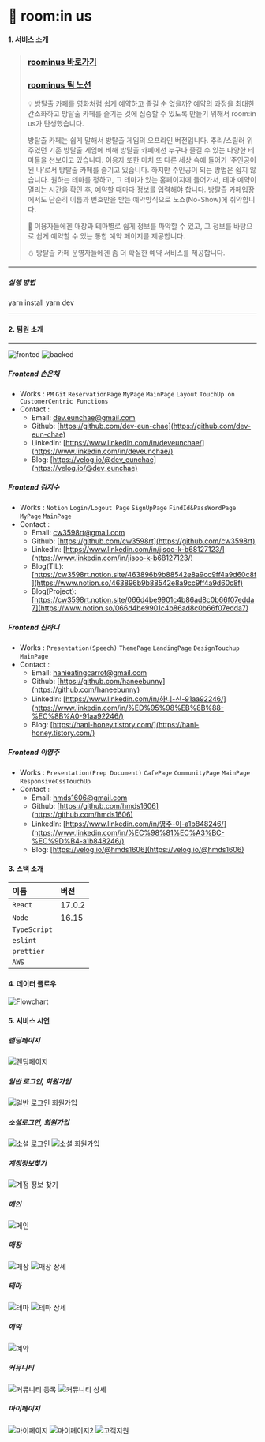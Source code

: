 
# 🌙 room:in us

#### 1. 서비스 소개

> 
> ### [roominus 바로가기](https://roominus.site/)
> ### [roominus 팀 노션](https://www.notion.so/dingco/5-09de646b20204534b0012b0838aaabf7)
>
>💡 방탈출 카페를 영화처럼 쉽게 예약하고 즐길 순 없을까? 예약의 과정을 최대한 간소화하고 방탈출 카페를 즐기는 것에 집중할 수 있도록 만들기 위해서 room:in us가 탄생했습니다.
>
> 방탈출 카페는 쉽게 말해서 방탈출 게임의 오프라인 버전입니다. 추리/스릴러 위주였던 기존 방탈출 게임에 비해 방탈출 카페에선 누구나 즐길 수 있는 다양한 테마들을 선보이고 있습니다. 이용자 또한 마치 또 다른 세상 속에 들어가 ‘주인공이 된 나’로서 방탈출 카페를 즐기고 있습니다. 하지만 주인공이 되는 방법은 쉽지 않습니다. 원하는 테마를 정하고, 그 테마가 있는 홈페이지에 들어가서, 테마 예약이 열리는 시간을 확인 후, 예약할 때마다 정보를 입력해야 합니다. 방탈출 카페입장에서도 단순히 이름과 번호만을 받는 예약방식으로 노쇼(No-Show)에 취약합니다.
>
> 🌟 이용자들에겐 매장과 테마별로 쉽게 정보를 파악할 수 있고, 그 정보를 바탕으로 쉽게 예약할 수 있는 통합 예약 페이지를 제공합니다.
>
> ⛄️ 방탈출 카페 운영자들에겐 좀 더 확실한 예약 서비스를 제공합니다.

___
##### 실행 방법
yarn install
yarn dev
___

#### 2. 팀원 소개
___
![fronted](https://user-images.githubusercontent.com/104378330/182298195-37e90f9d-bd2c-4de0-a2c5-09bbf6d13644.png)
![backed](https://user-images.githubusercontent.com/104378330/182298394-de643761-2ff3-4d69-9682-e8fa1628400d.png)


##### Frontend 손은채

- Works : `PM` `Git` `ReservationPage` `MyPage` `MainPage`  `Layout` `TouchUp on CustomerCentric Functions`
- Contact :
    - Email: dev.eunchae@gmail.com
    - Github: [https://github.com/dev-eun-chae](https://github.com/dev-eun-chae)
    - LinkedIn: [https://www.linkedin.com/in/deveunchae/](https://www.linkedin.com/in/deveunchae/)
    - Blog: [https://velog.io/@dev_eunchae](https://velog.io/@dev_eunchae)
    
##### Frontend 김지수

- Works : `Notion` `Login/Logout Page` `SignUpPage` `FindId&PassWordPage` `MyPage` `MainPage`
- Contact :
    - Email: cw3598rt@gmail.com
    - Github: [https://github.com/cw3598rt](https://github.com/cw3598rt)
    - LinkedIn: [https://www.linkedin.com/in/jisoo-k-b68127123/](https://www.linkedin.com/in/jisoo-k-b68127123/)
    - Blog(TIL): [https://cw3598rt.notion.site/463896b9b88542e8a9cc9ff4a9d60c8f](https://www.notion.so/463896b9b88542e8a9cc9ff4a9d60c8f)
    - Blog(Project): [https://cw3598rt.notion.site/066d4be9901c4b86ad8c0b66f07edda7](https://www.notion.so/066d4be9901c4b86ad8c0b66f07edda7)

##### Frontend 신하니

- Works : `Presentation(Speech)` `ThemePage` `LandingPage` `DesignTouchup` `MainPage`
- Contact :
    - Email: hanieatingcarrot@gmail.com
    - Github: [https://github.com/haneebunny](https://github.com/haneebunny)
    - LinkedIn: [https://www.linkedin.com/in/하니-신-91aa92246/](https://www.linkedin.com/in/%ED%95%98%EB%8B%88-%EC%8B%A0-91aa92246/)
    - Blog: [https://hani-honey.tistory.com/](https://hani-honey.tistory.com/)

##### Frontend 이영주
- Works : `Presentation(Prep Document)` `CafePage` `CommunityPage` `MainPage` `ResponsiveCssTouchUp`
- Contact :
    - Email: hmds1606@gmail.com
    - Github: [https://github.com/hmds1606](https://github.com/hmds1606)
    - LinkedIn: [https://www.linkedin.com/in/영주-이-a1b848246/](https://www.linkedin.com/in/%EC%98%81%EC%A3%BC-%EC%9D%B4-a1b848246/)
    - Blog: [https://velog.io/@hmds1606](https://velog.io/@hmds1606)


#### 3. 스택 소개


|   이름    |   버전  |
| :-------- | :------ |
| `React`   | 17.0.2  |
| `Node`    | 16.15   |
| `TypeScript`|       |
| `eslint`  |         |
| `prettier`|         |
| `AWS`     |         |


#### 4. 데이터 플로우

![Flowchart](https://user-images.githubusercontent.com/104378330/182285973-4ae1ffe4-3dfd-4d77-9212-37f18c8d2c3f.jpeg)


#### 5. 서비스 시연

##### 랜딩페이지
![랜딩페이지](https://user-images.githubusercontent.com/104378330/183347733-14e348d5-704b-48ed-86d2-00437f66b727.gif)

##### 일반 로그인, 회원가입
![일반 로그인 회원가입](https://user-images.githubusercontent.com/104378330/183346945-03e66cf3-82b6-4d82-9d8a-0e94370f25ab.gif)

##### 소셜로그인, 회원가입
![소셜 로그인](https://user-images.githubusercontent.com/104378330/183347602-30fe191a-bcd0-47e4-85f8-6b70ad8c0a7d.gif)
![소셜 회원가입](https://user-images.githubusercontent.com/104378330/183347611-ca205f73-7b24-4d3e-bc77-188bdd5bdb8c.gif)

##### 계정정보찾기
![계정 정보 찾기](https://user-images.githubusercontent.com/104378330/183348093-dd9a62e6-1f66-44ed-83ef-f3b58cf37c20.gif)

##### 메인
![메인](https://user-images.githubusercontent.com/104378330/183347877-7cc63ccd-40e9-43cc-86cb-04ac32319bff.gif)

##### 매장
![매장](https://user-images.githubusercontent.com/104378330/183346700-7d8aad4a-6532-41b7-b232-1dc6b86cb55b.gif)
![매장 상세](https://user-images.githubusercontent.com/104378330/183346771-04e7b0e4-b0f0-4a59-b85f-ee9fc738f9e3.gif)

##### 테마
![테마](https://user-images.githubusercontent.com/104378330/183348013-6b5ddb6e-2c36-4f61-80a9-65aa5a42e3bc.gif)
![테마 상세](https://user-images.githubusercontent.com/104378330/183347259-b523d866-1839-4587-94a3-267ac7a374c0.gif)

##### 예약
![예약](https://user-images.githubusercontent.com/104378330/183346887-1969a0ff-b342-45dc-9ed5-15a6f2b88afe.gif)

##### 커뮤니티
![커뮤니티 등록](https://user-images.githubusercontent.com/104378330/183347010-deb82119-9119-4fc6-9748-ede699d96043.gif)
![커뮤니티 상세](https://user-images.githubusercontent.com/104378330/183347025-fdb3da2f-a961-4633-9f03-097c1f8fe1c5.gif)

##### 마이페이지
![마이페이지](https://user-images.githubusercontent.com/104378330/183346837-add80619-fb35-4870-95a9-dda049b0d132.gif)
![마이페이지2](https://user-images.githubusercontent.com/104378330/183347175-47b23435-8153-479a-a0dd-5b95e4a04a96.gif)
![고객지원](https://user-images.githubusercontent.com/104378330/183347314-39ebca4a-19e5-4dfd-982a-de255c006c92.gif)
